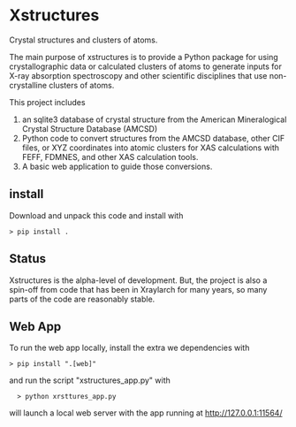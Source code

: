 # Xstructures

Crystal structures and clusters of atoms.

The main purpose of xstructures is to provide a Python package for using
crystallographic data or calculated clusters of atoms to generate inputs
for  X-ray absorption spectroscopy and other scientific disciplines that use
non-crystalline clusters of atoms.


This project includes

1. an sqlite3 database of crystal structure from the American Mineralogical
   Crystal Structure Database (AMCSD)
2. Python code to convert structures from the AMCSD database, other CIF files,
    or XYZ coordinates into atomic clusters for XAS calculations with FEFF,
    FDMNES, and other XAS calculation tools.
3. A basic web application to guide those conversions.


## install

Download and unpack this code and install with


    > pip install .


## Status

Xstructures is the alpha-level of development.  But, the project is also a
spin-off from code that has been in Xraylarch for many years, so many parts of
the code are reasonably stable.


## Web App

To run the web app locally,  install the extra we dependencies with

    > pip install ".[web]"


and run the script "xstructures_app.py" with

      > python xrsttures_app.py

will launch a local web server with the app running at http://127.0.0.1:11564/
